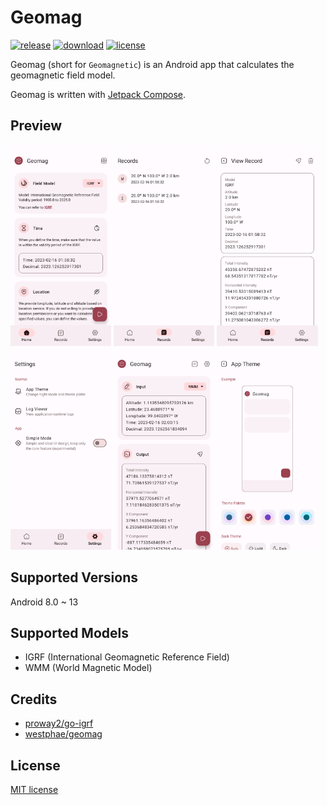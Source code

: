 # Geomag
[![release](https://img.shields.io/github/v/release/ya0211/Geomag?label=release&color=red)](https://github.com/ya0211/Geomag/releases) [![download](https://shields.io/github/downloads/ya0211/Geomag/total?label=download)](https://github.com/ya0211/Geomag/releases) [![license](https://img.shields.io/github/license/ya0211/Geomag?label=license&color=orange)](LICENSE)

Geomag (short for `Geomagnetic`) is an Android app that calculates the geomagnetic field model.

Geomag is written with [Jetpack Compose](https://developer.android.com/jetpack/compose).

## Preview
<p><img src="app/screenshots/1.png" width="32%" /> <img src="app/screenshots/2.png" width="32%" /> <img src="app/screenshots/3.png" width="32%" />
<img src="app/screenshots/4.png" width="32%" /> <img src="app/screenshots/5.png" width="32%" /> <img src="app/screenshots/6.png" width="32%" /></p>

## Supported Versions
Android 8.0 ~ 13

## Supported Models
 - IGRF (International Geomagnetic Reference Field)
 - WMM (World Magnetic Model)
 
 ## Credits
 - [proway2/go-igrf](https://github.com/proway2/go-igrf.git)
 - [westphae/geomag](https://github.com/westphae/geomag.git)

 ## License
 [MIT license](LICENSE)
